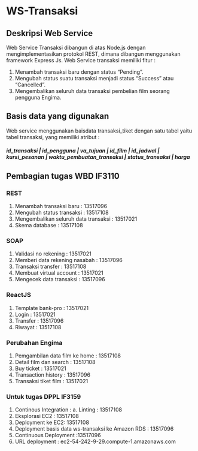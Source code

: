 # WS-Transaksi

## Deskripsi Web Service
Web Service Transaksi dibangun di atas Node.js dengan mengimplementasikan protokol REST, dimana dibangun menggunakan framework Express Js.
Web Service transaksi memiliki fitur :
1. Menambah transaksi baru dengan status “Pending”.
2. Mengubah status suatu transaksi menjadi status “Success” atau “Cancelled”.
3. Mengembalikan seluruh data transaksi pembelian film seorang pengguna Engima.


## Basis data yang digunakan
Web service menggunakan baisdata transaksi_tiket dengan satu tabel yaitu tabel transaksi, yang memiliki atribut :
##### id_transaksi | id_pengguna | va_tujuan | id_film | id_jadwal | kursi_pesanan | waktu_pembuatan_transaksi | status_transaksi | harga


## Pembagian tugas WBD IF3110
### REST
1. Menambah transaksi baru : 13517096
2. Mengubah status transaksi : 13517108
3. Mengembalikan seluruh data transaksi : 13517021
4. Skema database : 13517108

### SOAP
1. Validasi no rekening : 13517021
2. Memberi data rekening nasabah : 13517096
3. Transaksi transfer : 13517108
4. Membuat virtual account : 13517021
5. Mengecek data transaksi : 13517096

### ReactJS
1. Template bank-pro : 13517021
2. Login : 13517021
3. Transfer : 13517096
4. Riwayat : 13517108

### Perubahan Engima
1. Pemgambilan data film ke home : 13517108
2. Detail film dan search : 13517108
3. Buy ticket : 13517021
4. Transaction history : 13517096
5. Transaksi tiket film : 13517021


### Untuk tugas DPPL IF3159
1. Continous Integration :
    a. Linting : 13517108
2. Eksplorasi EC2 : 13517108
3. Deployment  ke EC2: 13517108
4. Deployment basis data ws-transaksi ke Amazon RDS : 13517096
5. Continuous Deployment :13517096
6. URL deployment : ec2-54-242-9-29.compute-1.amazonaws.com
